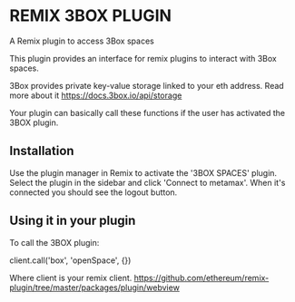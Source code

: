 # REMIX 3BOX PLUGIN
A Remix plugin to access 3Box spaces

This plugin provides an interface for remix plugins to interact with 3Box spaces.

3Box provides private key-value storage linked to your eth address. Read more about it <a target=_blank href='https://docs.3box.io/api/storage'>https://docs.3box.io/api/storage</a>

Your plugin can basically call these functions if the user has activated the 3BOX plugin.

## Installation

Use the plugin manager in Remix to activate the '3BOX SPACES' plugin.
Select the plugin in the sidebar and click 'Connect to metamax'. When it's connected you should see the logout button.

## Using it in your plugin

To call the 3BOX plugin:

client.call('box', 'openSpace', {})

Where client is your remix client.
<a href='https://github.com/ethereum/remix-plugin/tree/master/packages/plugin/webview' target=_blank>https://github.com/ethereum/remix-plugin/tree/master/packages/plugin/webview</a>



